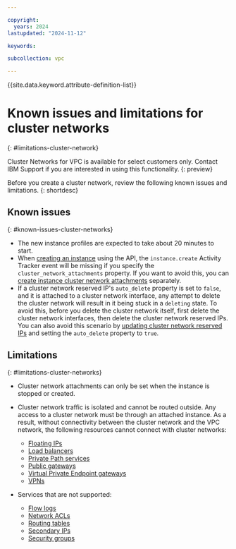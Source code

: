 ```yaml
---

copyright:
  years: 2024
lastupdated: "2024-11-12"

keywords:

subcollection: vpc

---
```


{{site.data.keyword.attribute-definition-list}}

# Known issues and limitations for cluster networks
{: #limitations-cluster-network}

Cluster Networks for VPC is available for select customers only. Contact IBM Support if you are interested in using this functionality.
{: preview}

Before you create a cluster network, review the following known issues and limitations.
{: shortdesc}

## Known issues
{: #known-issues-cluster-networks}

- The new instance profiles are expected to take about 20 minutes to start.
- When [creating an instance](/apidocs/vpc/latest#create-instance) using the API, the `instance.create` Activity Tracker event will be missing if you specify the `cluster_network_attachments` property. If you want to avoid this, you can [create instance cluster network attachments](/apidocs/vpc/latest#create-instance-cluster-network-attachment) separately.
- If a cluster network reserved IP's `auto_delete` property is set to `false`, and it is attached to a cluster network interface, any attempt to delete the cluster network will result in it being stuck in a `deleting` state. To avoid this, before you delete the cluster network itself, first delete the cluster network interfaces, then delete the cluster network reserved IPs. You can also avoid this scenario by [updating cluster network reserved IPs](/apidocs/vpc/latest#update-cluster-network-reserved-ip) and setting the `auto_delete` property to `true`.

## Limitations
{: #limitations-cluster-networks}

- Cluster network attachments can only be set when the instance is stopped or created.
- Cluster network traffic is isolated and cannot be routed outside. Any access to a cluster network must be through an attached instance. As a result, without connectivity between the cluster network and the VPC network, the following resources cannot connect with cluster networks:
   - [Floating IPs](/docs/vpc?topic=vpc-fip-about&interface=ui)
   - [Load balancers](/docs/vpc?topic=vpc-nlb-vs-elb&interface=ui)
   - [Private Path services](/docs/vpc?topic=vpc-private-path-service-intro&interface=ui)
   - [Public gateways](/docs/vpc?topic=vpc-about-public-gateways&interface=ui)
   - [Virtual Private Endpoint gateways](/docs/vpc?topic=vpc-about-vpe&interface=ui)
   - [VPNs](/docs/vpc?topic=vpc-vpn-overview&interface=ui)


- Services that are not supported:
   * [Flow logs](/docs/vpc?topic=vpc-flow-logs&interface=ui)
   * [Network ACLs](/docs/vpc?topic=vpc-using-acls)
   * [Routing tables](/docs/vpc?topic=vpc-about-custom-routes)
   * [Secondary IPs](/docs/vpc?topic=vpc-vni-about-secondary-ip)
   * [Security groups](/docs/vpc?topic=vpc-using-security-groups)

